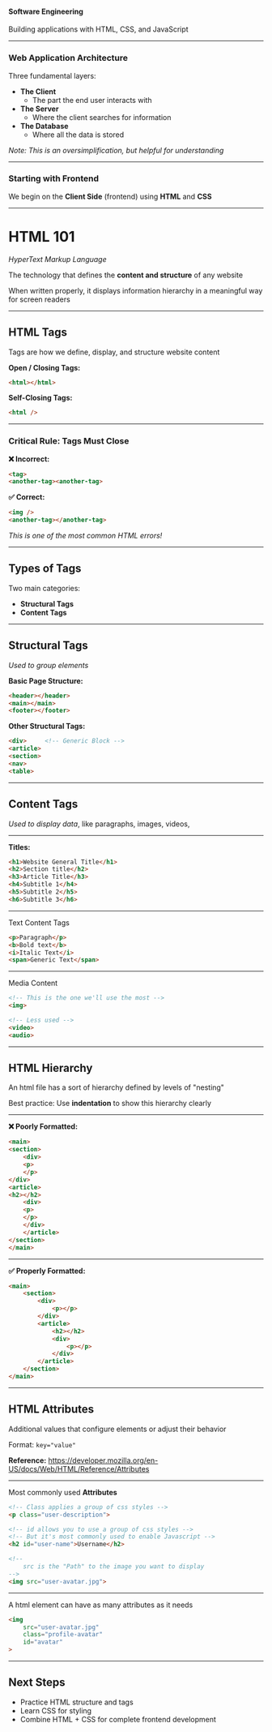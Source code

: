 
#### Software Engineering

Building applications with HTML, CSS, and JavaScript

---

### Web Application Architecture

Three fundamental layers:

- **The Client** <!-- element class="fragment" -->
    - The part the end user interacts with <!-- element class="fragment" -->
- **The Server** <!-- element class="fragment" -->
    - Where the client searches for information<!-- element class="fragment" -->
- **The Database** <!-- element class="fragment" -->
    - Where all the data is stored<!-- element class="fragment" -->

<!-- element class="fragment" -->

_Note: This is an oversimplification, but helpful for understanding_

---

### Starting with Frontend

We begin on the **Client Side** (frontend) using **HTML** and **CSS**

---

# HTML 101

_HyperText Markup Language_

<!-- element class="fragment" -->

The technology that defines the **content and structure** of any website

<!-- element class="fragment" -->

When written properly, it displays information hierarchy in a meaningful way for screen readers

<!-- element class="fragment" -->

---

## HTML Tags

Tags are how we define, display, and structure website content

 <!-- element class="fragment" -->
**Open / Closing Tags:**
 <!-- element class="fragment" -->

```html
<html></html>
```

<!-- element class="fragment" -->

**Self-Closing Tags:**
 <!-- element class="fragment" -->

```html
<html />
```
 <!-- element class="fragment" -->
 
---

### Critical Rule: Tags Must Close



**❌ Incorrect:**
<!-- element class="fragment" -->
```html
<tag>
<another-tag><another-tag>
```
<!-- element class="fragment" -->


**✅ Correct:**
<!-- element class="fragment" -->

```html
<img />
<another-tag></another-tag>
```

<!-- element class="fragment" -->

_This is one of the most common HTML errors!_

<!-- element class="fragment" -->

---

## Types of Tags

Two main categories:

- **Structural Tags** <!-- element class="fragment" -->
- **Content Tags** <!-- element class="fragment" -->

---

## Structural Tags

_Used to group elements_



**Basic Page Structure:**


<!-- element class="fragment" -->

```html
<header></header>
<main></main>
<footer></footer>
```

<!-- element class="fragment" -->

**Other Structural Tags:**

<!-- element class="fragment" -->

```html
<div>     <!-- Generic Block -->
<article>
<section>
<nav>
<table>
```
<!-- element class="fragment" -->

---

## Content Tags

_Used to display data_, like paragraphs, images, videos, 

---

**Titles:**

```html
<h1>Website General Title</h1>
<h2>Section title</h2>
<h3>Article Title</h3>
<h4>Subtitle 1</h4>
<h5>Subtitle 2</h5>
<h6>Subtitle 3</h6>
```
<!-- element class="fragment" -->

---

Text Content Tags

```html
<p>Paragraph</p>
<b>Bold text</b>          
<i>Italic Text</i>        
<span>Generic Text</span> 
```
<!-- element class="fragment" -->

---
Media Content
```html
<!-- This is the one we'll use the most -->
<img> 

<!-- Less used -->
<video>
<audio>
```
<!-- element class="fragment" -->

---

## HTML Hierarchy


An html file has a sort of hierarchy defined by levels of "nesting"

Best practice: Use **indentation** to show this hierarchy clearly
<!-- element class="fragment" -->



---

**❌ Poorly Formatted:**

```html
<main>
<section>
	<div>
	<p>
	</p>
</div>
<article>
<h2></h2>
	<div>
	<p>
	</p>
	</div>
	</article>
</section>
</main>
```
<!-- element class="fragment" -->

---

**✅ Properly Formatted:**

```html
<main>
	<section>
		<div>
			<p></p>
		</div>
		<article>
			<h2></h2>
			<div>
				<p></p>
			</div>
		</article>
	</section>
</main>
```
<!-- element class="fragment" -->

---

## HTML Attributes

Additional values that configure elements or adjust their behavior

Format: `key="value"`

<!-- element class="fragment" -->

**Reference:** https://developer.mozilla.org/en-US/docs/Web/HTML/Reference/Attributes

<!-- element class="fragment" -->

---

Most commonly used **Attributes**

```html
<!-- Class applies a group of css styles -->
<p class="user-description">

<!-- id allows you to use a group of css styles -->
<!-- But it's most commonly used to enable Javascript -->
<h2 id="user-name">Username</h2>

<!-- 
	src is the "Path" to the image you want to display 
-->
<img src="user-avatar.jpg">
```
<!-- element class="fragment" -->

---
A html element can have as many attributes as it needs
```html
<img 
	src="user-avatar.jpg"
	class="profile-avatar"
	id="avatar"
>
```
<!-- element class="fragment" -->

---
## Next Steps



- Practice HTML structure and tags
- Learn CSS for styling
- Combine HTML + CSS for complete frontend development

